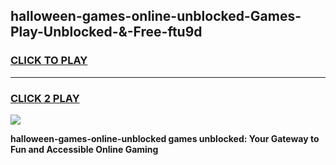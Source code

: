
## halloween-games-online-unblocked-Games-Play-Unblocked-&-Free-ftu9d
<h3>
<a href="https://premium76.site?title=halloween-games-online-unblocked&ref=24A">CLICK TO PLAY</a></h3>
<hr>

<h3>
<a href="https://premium76.site?title=halloween-games-online-unblocked&ref=24A">CLICK 2 PLAY</a>
  
</h3>

<a href="https://premium76.site?title=halloween-games-online-unblocked&ref=24A"><img src="https://clearcache.store/games.png"></a>


**halloween-games-online-unblocked games unblocked: Your Gateway to Fun and Accessible Online Gaming**
